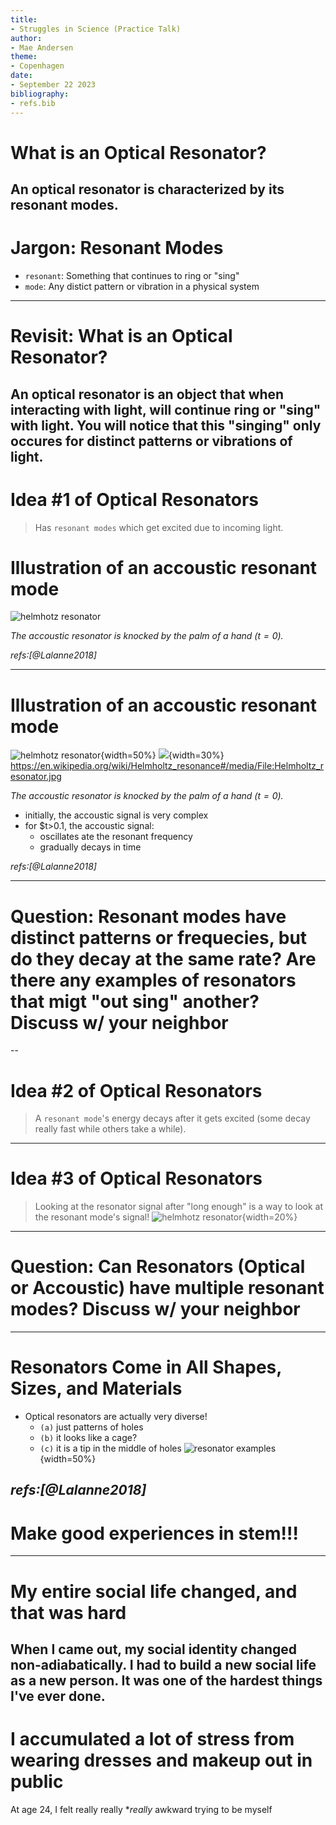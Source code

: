 ```yaml
---
title:
- Struggles in Science (Practice Talk)
author:
- Mae Andersen
theme:
- Copenhagen
date:
- September 22 2023
bibliography:
- refs.bib
---
```


# What is an Optical Resonator?

An optical resonator is characterized by its **resonant modes**. 
------

# Jargon: Resonant Modes

- `resonant`: Something that continues to ring or "sing"
- `mode`: Any distict pattern or vibration in a physical system
------
# Revisit: What is an Optical Resonator?

An optical resonator is an object that when interacting with light, will continue
ring or "sing" with light. You will notice that this "singing" only occures for distinct
patterns or vibrations of light.
------
# Idea \#1 of Optical Resonators
> Has `resonant modes` which get excited due to incoming light.

# Illustration of an accoustic resonant mode

![helmhotz resonator](img/helmholtz-example.png)

*The accoustic resonator is knocked by the palm of a hand ($t=0$).*

 *refs:[@Lalanne2018]*

------

# Illustration of an accoustic resonant mode

![helmhotz resonator](img/helmholtz-example.png){width=50%}
![](img/Helmholtz_resonator.jpg){width=30%}
https://en.wikipedia.org/wiki/Helmholtz_resonance#/media/File:Helmholtz_resonator.jpg

*The accoustic resonator is knocked by the palm of a hand ($t=0$).*

- initially, the accoustic signal is very complex
- for $t>0.1, the accoustic signal:
	- oscillates ate the resonant frequency 
	- gradually decays in time

 *refs:[@Lalanne2018]*

------
# Question: Resonant modes have distinct patterns or frequecies, but do they decay at the same rate? Are there any examples of resonators that migt "out sing" another? Discuss w/ your neighbor
--

# Idea \#2 of Optical Resonators
> A `resonant mode`'s energy decays after it gets excited (some decay really fast while others take a while).

---

# Idea \#3 of Optical Resonators
> Looking at the resonator signal after "long enough" is a way to look at the resonant mode's signal!
![helmhotz resonator](img/helmholtz-example.png){width=20%}

---
# Question: Can Resonators (Optical or Accoustic) have multiple resonant modes? Discuss w/ your neighbor
---
# Resonators Come in All Shapes, Sizes, and Materials

- Optical resonators are actually very diverse!
	- `(a)` just patterns of holes
	- `(b)` it looks like a cage?
	- `(c)` it is a tip in the middle of holes
![resonator examples](img/resonator-example.png){width=50%}

 *refs:[@Lalanne2018]*
-----
#  Make good experiences in stem!!!
----
# My entire social life changed, and that was hard

When I came out, my social identity changed non-adiabatically. I had to build a new social life as a new person. It was one of the hardest things I've ever done.
----
# I accumulated a lot of stress from wearing dresses and makeup out in public

At age 24, I felt really really **really* awkward trying to be myself